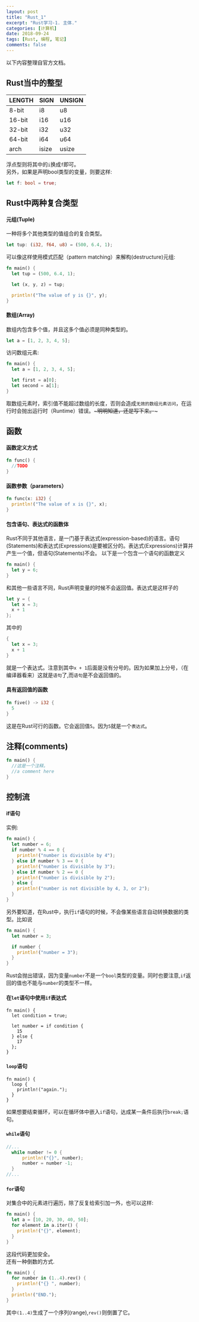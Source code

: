 ```yaml
---
layout: post
title: "Rust_1"
excerpt: "Rust学习-1. 主体."
categories: [计算机]
date: 2018-09-24
tags: [Rust, 编程, 笔记]
comments: false
---
```

以下内容整理自官方文档。
## Rust当中的整型
| LENGTH | SIGN | UNSIGN |
| ------ | ---- | ------ |
| 8-bit  | i8   | u8     |
| 16-bit | i16  | u16    |
| 32-bit | i32  | u32    |
| 64-bit | i64  | u64    |
| arch   | isize| usize  |

浮点型则将其中的```i```换成```f```即可。<br />
另外，如果是声明bool类型的变量，则要这样:
```rust
let f: bool = true;
```
## Rust中两种复合类型
#### 元组(Tuple)
一种将多个其他类型的值组合的复合类型。
```rust
let tup: (i32, f64, u8) = (500, 6.4, 1);
```
可以像这样使用模式匹配（pattern matching）来解构(destructure)元组:
```rust
fn main() {
  let tup = (500, 6.4, 1);

  let (x, y, z) = tup;

  println!("The value of y is {}", y);
}
```
#### 数组(Array)
数组内包含多个值，并且这多个值必须是同种类型的。
```rust
let a = [1, 2, 3, 4, 5];
```
访问数组元素:
```rust
fn main() {
  let a = [1, 2, 3, 4, 5];

  let first = a[0];
  let second = a[1];
}
```
取数组元素时，索引值不能超过数组的长度，否则会造成```无效的数组元素访问```，在运行时会抛出运行时（Runtime）错误。~~~明明知道，还是写下来。~~~

## 函数
#### 函数定义方式
```rust
fn func() {
  //TODO
}
```
#### 函数参数（parameters）
```rust
fn func(x: i32) {
  println!("The value of x is {}", x);
}
```
#### 包含语句、表达式的函数体
Rust不同于其他语言，是一门基于表达式(expression-based)的语言。语句(Statements)和表达式(Expressions)是要被区分的。表达式(Expressions)计算并产生一个值，但语句(Statements)不会。
以下是一个包含一个语句的函数定义
```rust
fn main() {
  let y = 6;
}
```
和其他一些语言不同，Rust声明变量的时候不会返回值。表达式是这样子的
```rust
let y = {
  let x = 3;
  x + 1
};
```
其中的
```rust
{
  let x = 3;
  x + 1
}
```
就是一个表达式。注意到其中```x + 1```后面是没有分号的。因为如果加上分号，（在编译器看来）这就是```语句```了,而```语句```是不会返回值的。
#### 具有返回值的函数
```rust
fn five() -> i32 {
  5
}
```
这是在Rust可行的函数。它会返回值```5```。因为```5```就是一个```表达式```。
## 注释(comments)
```rust
fn main() {
  //这是一个注释。
  //a comment here
}
```
## 控制流
#### if语句
实例:
```rust
fn main() {
  let number = 6;
  if number % 4 == 0 {
    println!("number is divisible by 4");
  } else if number % 3 == 0 {
    println!("number is divisible by 3");
  } else if number % 2 == 0 {
    println!("number is divisible by 2");
  } else {
    println!("number is not divisible by 4, 3, or 2");
  }
}
```
另外要知道，在Rust中，执行```if```语句的时候，不会像某些语言自动转换数据的类型。比如说
```rust
fn main() {
  let number = 3;

  if number {
    println!("number = 3");
  }
}
```
Rust会抛出错误，因为变量```number```不是一个```bool```类型的变量。同时也要注意,```if```返回的值也不能与```number```的类型不一样。
#### 在```let```语句中使用```if```表达式
```
fn main() {
  let condition = true;

  let number = if condition {
    15
  } else {
    17
  };
}
```
#### ```loop```语句
```
fn main() {
  loop {
    println!("again.");
  }
}
```
如果想要结束循环，可以在循环体中嵌入```if```语句，达成某一条件后执行```break;```语句。
#### ```while```语句
```rust
//...
  while number != 0 {
      println!("{}", number);
      number = number -1;
  }
//...
```
#### ```for```语句
对集合中的元素进行遍历，除了反复给索引加一外，也可以这样:
```rust
fn main() {
  let a = [10, 20, 30, 40, 50];
  for element in a.iter() {
    println!("{}", element);
  }
}
```
这段代码更加安全。<br />
还有一种倒数的方式.
```rust
fn main() {
  for number in (1..4).rev() {
    println!("{} ", number);
  }
  println!("END.");
}
```
其中```(1..4)```生成了一个序列(range),```rev()```则倒置了它。
